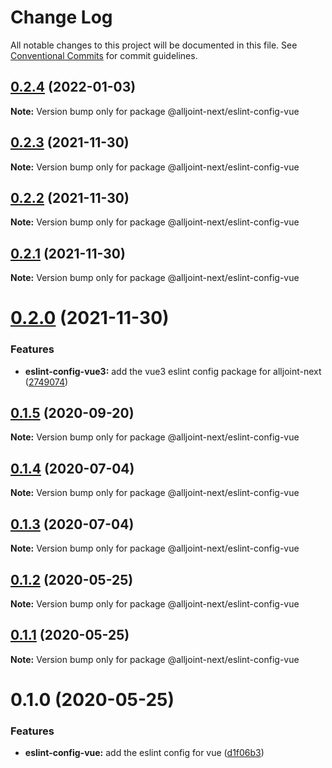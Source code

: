 # Change Log

All notable changes to this project will be documented in this file.
See [Conventional Commits](https://conventionalcommits.org) for commit guidelines.

## [0.2.4](https://github.com/AllJointTW/AllJointNext/compare/@alljoint-next/eslint-config-vue@0.2.3...@alljoint-next/eslint-config-vue@0.2.4) (2022-01-03)

**Note:** Version bump only for package @alljoint-next/eslint-config-vue





## [0.2.3](https://github.com/AllJointTW/AllJointNext/compare/@alljoint-next/eslint-config-vue@0.2.2...@alljoint-next/eslint-config-vue@0.2.3) (2021-11-30)

**Note:** Version bump only for package @alljoint-next/eslint-config-vue

## [0.2.2](https://github.com/AllJointTW/AllJointNext/compare/@alljoint-next/eslint-config-vue@0.2.1...@alljoint-next/eslint-config-vue@0.2.2) (2021-11-30)

**Note:** Version bump only for package @alljoint-next/eslint-config-vue

## [0.2.1](https://github.com/AllJointTW/AllJointNext/compare/@alljoint-next/eslint-config-vue@0.2.0...@alljoint-next/eslint-config-vue@0.2.1) (2021-11-30)

**Note:** Version bump only for package @alljoint-next/eslint-config-vue

# [0.2.0](https://github.com/AllJointTW/AllJointNext/compare/@alljoint-next/eslint-config-vue@0.1.5...@alljoint-next/eslint-config-vue@0.2.0) (2021-11-30)

### Features

- **eslint-config-vue3:** add the vue3 eslint config package for alljoint-next ([2749074](https://github.com/AllJointTW/AllJointNext/commit/2749074ae85b76082302b208a0aca784b39961c4))

## [0.1.5](https://github.com/AllJointTW/AllJointNext/compare/@alljoint-next/eslint-config-vue@0.1.4...@alljoint-next/eslint-config-vue@0.1.5) (2020-09-20)

**Note:** Version bump only for package @alljoint-next/eslint-config-vue

## [0.1.4](https://github.com/AllJointTW/AllJointNext/compare/@alljoint-next/eslint-config-vue@0.1.3...@alljoint-next/eslint-config-vue@0.1.4) (2020-07-04)

**Note:** Version bump only for package @alljoint-next/eslint-config-vue

## [0.1.3](https://github.com/AllJointTW/AllJointNext/compare/@alljoint-next/eslint-config-vue@0.1.2...@alljoint-next/eslint-config-vue@0.1.3) (2020-07-04)

**Note:** Version bump only for package @alljoint-next/eslint-config-vue

## [0.1.2](https://github.com/AllJointTW/AllJointNext/compare/@alljoint-next/eslint-config-vue@0.1.1...@alljoint-next/eslint-config-vue@0.1.2) (2020-05-25)

**Note:** Version bump only for package @alljoint-next/eslint-config-vue

## [0.1.1](https://github.com/AllJointTW/AllJointNext/compare/@alljoint-next/eslint-config-vue@0.1.0...@alljoint-next/eslint-config-vue@0.1.1) (2020-05-25)

**Note:** Version bump only for package @alljoint-next/eslint-config-vue

# 0.1.0 (2020-05-25)

### Features

- **eslint-config-vue:** add the eslint config for vue ([d1f06b3](https://github.com/AllJointTW/AllJointNext/commit/d1f06b3898684441e76e42f377af0c62453c0b2d))
